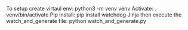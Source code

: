 To setup create virtaul env: python3 -m venv venv
Activate: . venv/bin/activate
Pip install: pip install watchdog Jinja
then execute the watch_and_generate file: python watch_and_generate.py


